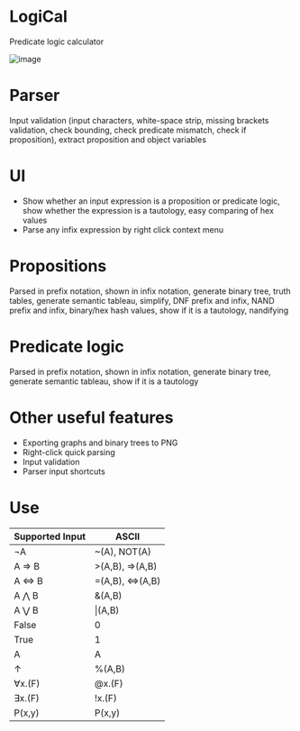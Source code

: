 # LogiCal
Predicate logic calculator

![image](https://user-images.githubusercontent.com/50246663/156104879-fc43ff9d-60d1-4068-a172-8dcc26bf2276.png)

# Parser
Input validation (input characters, white-space strip, missing brackets validation, check bounding, check predicate mismatch, check if proposition), extract proposition and object variables

# UI
-	Show whether an input expression is a proposition or predicate logic, show whether the expression is a tautology, easy comparing of hex values
-	Parse any infix expression by right click context menu

# Propositions
Parsed in prefix notation, shown in infix notation, generate binary tree, truth tables, generate semantic tableau, simplify, DNF prefix and infix, NAND prefix and infix, binary/hex hash values, show if it is a tautology, nandifying

# Predicate logic
Parsed in prefix notation, shown in infix notation, generate binary tree, generate semantic tableau, show if it is a tautology

# Other useful features
-	Exporting graphs and binary trees to PNG
-	Right-click quick parsing
-	Input validation
-	Parser input shortcuts

# Use

| **Supported Input** | **ASCII**            |
|---------------------|----------------------|
| ¬A                  | ~\(A\), NOT\(A\)     |
| A ⇒ B               | >\(A,B\), =>\(A,B\)  |
| A ⇔ B               | =\(A,B\), <=>\(A,B\) |
| A ⋀ B               | &\(A,B\)             |
| A ⋁ B               | \|\(A,B\)            |
| False               | 0                    |
| True                | 1                    |
| A                   | A                    |
| ↑                   | %\(A,B\)             |
| ∀x\.\(F\)           | @x\.\(F\)            |
| ∃x\.\(F\)           | \!x\.\(F\)           |
| P\(x,y\)            | P\(x,y\)             |
